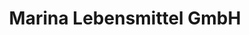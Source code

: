 ---
title: "Marina Lebensmittel GmbH"
url: /oldenburg/marina-lebensmittel-gmbh/
shop: Großhandel
---
